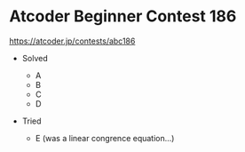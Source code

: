 # Atcoder Beginner Contest 186

https://atcoder.jp/contests/abc186

- Solved
  - A
  - B
  - C
  - D

- Tried
  - E (was a linear congrence equation...)
